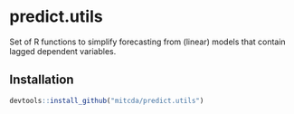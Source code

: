 # predict.utils

Set of R functions to simplify forecasting from (linear) models that
contain lagged dependent variables.

## Installation

```r
devtools::install_github("mitcda/predict.utils")
```

